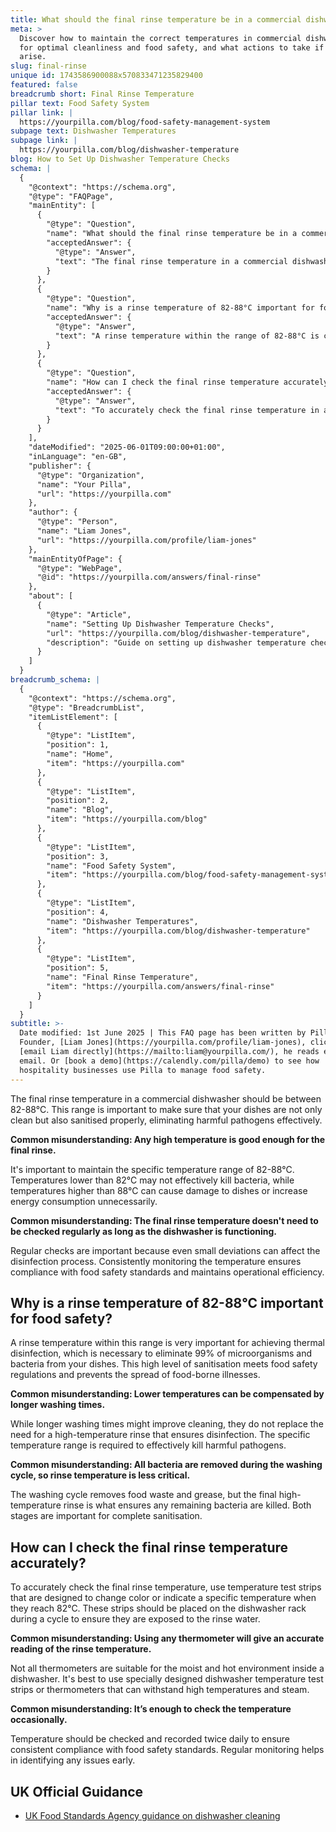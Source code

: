 ```yaml
---
title: What should the final rinse temperature be in a commercial dishwasher?
meta: >
  Discover how to maintain the correct temperatures in commercial dishwashers
  for optimal cleanliness and food safety, and what actions to take if issues
  arise.
slug: final-rinse
unique id: 1743586900088x570833471235829400
featured: false
breadcrumb short: Final Rinse Temperature
pillar text: Food Safety System
pillar link: |
  https://yourpilla.com/blog/food-safety-management-system
subpage text: Dishwasher Temperatures
subpage link: |
  https://yourpilla.com/blog/dishwasher-temperature
blog: How to Set Up Dishwasher Temperature Checks
schema: |
  {
    "@context": "https://schema.org",
    "@type": "FAQPage",
    "mainEntity": [
      {
        "@type": "Question",
        "name": "What should the final rinse temperature be in a commercial dishwasher?",
        "acceptedAnswer": {
          "@type": "Answer",
          "text": "The final rinse temperature in a commercial dishwasher should be maintained between 82-88°C to ensure that dishes are not only clean but also sanitised effectively, eliminating harmful pathogens."
        }
      },
      {
        "@type": "Question",
        "name": "Why is a rinse temperature of 82-88°C important for food safety?",
        "acceptedAnswer": {
          "@type": "Answer",
          "text": "A rinse temperature within the range of 82-88°C is crucial for achieving thermal disinfection, necessary to eliminate 99% of microorganisms and bacteria from dishes. This level of sanitisation is essential to meet food safety regulations and prevent the spread of food-borne illnesses."
        }
      },
      {
        "@type": "Question",
        "name": "How can I check the final rinse temperature accurately in a commercial dishwasher?",
        "acceptedAnswer": {
          "@type": "Answer",
          "text": "To accurately check the final rinse temperature in a commercial dishwasher, use temperature test strips. These strips are designed to indicate a specific temperature when they reach 82°C and should be placed on the dishwasher rack during a cycle to ensure they are exposed to the rinse water."
        }
      }
    ],
    "dateModified": "2025-06-01T09:00:00+01:00",
    "inLanguage": "en-GB",
    "publisher": {
      "@type": "Organization",
      "name": "Your Pilla",
      "url": "https://yourpilla.com"
    },
    "author": {
      "@type": "Person",
      "name": "Liam Jones",
      "url": "https://yourpilla.com/profile/liam-jones"
    },
    "mainEntityOfPage": {
      "@type": "WebPage",
      "@id": "https://yourpilla.com/answers/final-rinse"
    },
    "about": [
      {
        "@type": "Article",
        "name": "Setting Up Dishwasher Temperature Checks",
        "url": "https://yourpilla.com/blog/dishwasher-temperature",
        "description": "Guide on setting up dishwasher temperature checks to ensure compliance and effective cleaning."
      }
    ]
  }
breadcrumb_schema: |
  {
    "@context": "https://schema.org",
    "@type": "BreadcrumbList",
    "itemListElement": [
      {
        "@type": "ListItem",
        "position": 1,
        "name": "Home",
        "item": "https://yourpilla.com"
      },
      {
        "@type": "ListItem",
        "position": 2,
        "name": "Blog",
        "item": "https://yourpilla.com/blog"
      },
      {
        "@type": "ListItem",
        "position": 3,
        "name": "Food Safety System",
        "item": "https://yourpilla.com/blog/food-safety-management-system"
      },
      {
        "@type": "ListItem",
        "position": 4,
        "name": "Dishwasher Temperatures",
        "item": "https://yourpilla.com/blog/dishwasher-temperature"
      },
      {
        "@type": "ListItem",
        "position": 5,
        "name": "Final Rinse Temperature",
        "item": "https://yourpilla.com/answers/final-rinse"
      }
    ]
  }
subtitle: >-
  Date modified: 1st June 2025 | This FAQ page has been written by Pilla
  Founder, [Liam Jones](https://yourpilla.com/profile/liam-jones), click to
  [email Liam directly](https://mailto:liam@yourpilla.com/), he reads every
  email. Or [book a demo](https://calendly.com/pilla/demo) to see how
  hospitality businesses use Pilla to manage food safety.
---
```

The final rinse temperature in a commercial dishwasher should be between 82-88°C. This range is important to make sure that your dishes are not only clean but also sanitised properly, eliminating harmful pathogens effectively.

**Common misunderstanding: Any high temperature is good enough for the final rinse.**

It's important to maintain the specific temperature range of 82-88°C. Temperatures lower than 82°C may not effectively kill bacteria, while temperatures higher than 88°C can cause damage to dishes or increase energy consumption unnecessarily.

**Common misunderstanding: The final rinse temperature doesn't need to be checked regularly as long as the dishwasher is functioning.**

Regular checks are important because even small deviations can affect the disinfection process. Consistently monitoring the temperature ensures compliance with food safety standards and maintains operational efficiency.

## Why is a rinse temperature of 82-88°C important for food safety?

A rinse temperature within this range is very important for achieving thermal disinfection, which is necessary to eliminate 99% of microorganisms and bacteria from your dishes. This high level of sanitisation meets food safety regulations and prevents the spread of food-borne illnesses.

**Common misunderstanding: Lower temperatures can be compensated by longer washing times.**

While longer washing times might improve cleaning, they do not replace the need for a high-temperature rinse that ensures disinfection. The specific temperature range is required to effectively kill harmful pathogens.

**Common misunderstanding: All bacteria are removed during the washing cycle, so rinse temperature is less critical.**

The washing cycle removes food waste and grease, but the final high-temperature rinse is what ensures any remaining bacteria are killed. Both stages are important for complete sanitisation.

## How can I check the final rinse temperature accurately?

To accurately check the final rinse temperature, use temperature test strips that are designed to change color or indicate a specific temperature when they reach 82°C. These strips should be placed on the dishwasher rack during a cycle to ensure they are exposed to the rinse water.

**Common misunderstanding: Using any thermometer will give an accurate reading of the rinse temperature.**

Not all thermometers are suitable for the moist and hot environment inside a dishwasher. It's best to use specially designed dishwasher temperature test strips or thermometers that can withstand high temperatures and steam.

**Common misunderstanding: It’s enough to check the temperature occasionally.**

Temperature should be checked and recorded twice daily to ensure consistent compliance with food safety standards. Regular monitoring helps in identifying any issues early.

## UK Official Guidance

-   [UK Food Standards Agency guidance on dishwasher cleaning](https://www.food.gov.uk/sites/default/files/media/document/sfbb-retailers-cleaning-03-cleaning-effectively.pdf)
